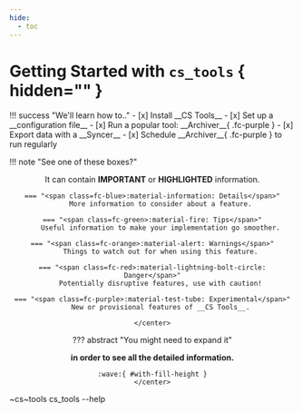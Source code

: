 ```yaml
---
hide:
  - toc
---
```


<style>
    /* I absolutely hate declared heights in CSS, but I also hate uneven items. */
    .admonition, details[open] { height: 215px; }
    img#with-fill-height { height: 100px; }
    .grid-even-columns { align-items: start; }
</style>

# __Getting Started__ with `cs_tools` { hidden="" }

<div class=grid-even-columns markdown="block" data-columns=3>
!!! success "We'll learn how to.."
    - [x] Install __CS Tools__
    - [x] Set up a __configuration file__
    - [x] Run a popular tool: __Archiver__{ .fc-purple }
    - [x] Export data with a __Syncer__
    - [x] Schedule __Archiver__{ .fc-purple } to run regularly

!!! note "See one of these boxes?"
    <center markdown="block">
    It can contain <b class=fc-red>IMPORTANT</b> or <b class=fc-purple>HIGHLIGHTED</b> information.

    === "<span class=fc-blue>:material-information: Details</span>"
        More information to consider about a feature.

    === "<span class=fc-green>:material-fire: Tips</span>"
        Useful information to make your implementation go smoother.

    === "<span class=fc-orange>:material-alert: Warnings</span>"
        Things to watch out for when using this feature.

    === "<span class=fc-red>:material-lightning-bolt-circle: Danger</span>"
        Potentially disruptive features, use with caution!

    === "<span class=fc-purple>:material-test-tube: Experimental</span>"
        New or provisional features of __CS Tools__.

    </center>

??? abstract "You might need to expand it"
    <center>
    <b>in order to see all the detailed information.</b>

    :wave:{ #with-fill-height }
    </center>

</div>

~cs~tools cs_tools --help
